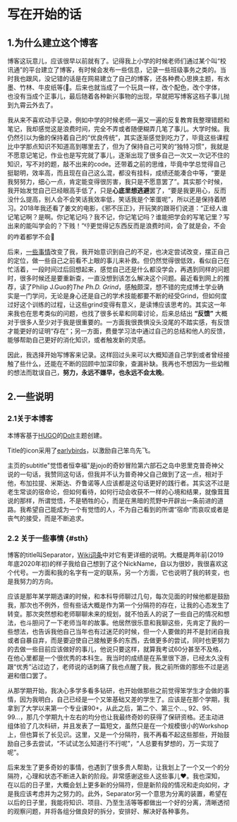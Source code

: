 # 写在开始的话

## 1.为什么建立这个博客
博客这玩意儿，应该很早以前就有了。记得我上小学的时候老师们通过某个叫“校讯通”的平台建立了博客，有时候会发布一些信息，记录一些班级事务之类的。当时我也跟风，没记错的话是在网易建立了自己的博客，还各种费心思换主题，有水墨、竹林、牛皮纸等(:rofl:。后来也就当成了一个玩具一样，改个配色，改个字体，也没有当成个正事儿，最后随着各种新兴事物的出现，早就把写博客这档子事儿抛到九霄云外去了。

我从来不喜欢动手记录，例如中学的时候老师一遍又一遍的反复教育我整理错题和笔记，我却感觉这是浪费时间，完全不弄或者随便糊弄几笔了事儿。大学时候。我仍然引以为傲的保持着自己的“优良传统”，其实逐渐感觉到吃力了，毕竟这些课程比中学那点知识不知道高到哪里去了，但为了保持自己可笑的“独特习惯”，我就是不愿意记笔记，作业也是写完就了事儿，逐渐出现了很多自己一次又一次记不住的知识，写不对的题，敲不出来的code。还带着之前的思维，毕竟中学总觉得自己挺聪明，效率高，而且现在自己这么混，都没有挂科，成绩还能凑合中等，“要是我努努力，细心一点，肯定能变得很厉害，我只是不愿意罢了”。其实那个时候，我开始发觉自己已经眼高手低了，只是**心底里想逃避**罢了，“要是我更用心，反而没什么提高，别人会不会笑话我效率低，笑话我是个笨蛋呢”，所以还是保持着陋习。2018年我还看了姜文的电影，《邪不压正》，开玩笑的跟哥们说道：“正经人谁记笔记啊？是啊。你记笔记吗？我不记，你记笔记吗？谁能把学会的写笔记里？写出来的能叫学会的？下贱！”:-1:更觉得记东西反而是浪费时间，会了就是会，不会的咋着都学不会:clown_face:

后来，[一些事情](#sth)改变了我，我开始意识到自己的不足，也决定尝试改变，摆正自己的定位，做一些自己之前看不上眼的事儿来补救。但仍然觉得很低效，看似自己在忙活着，一段时间过后回想起来，感觉自己还是什么都没学会，再遇到同样的问题时，很多时候还是要重新查，一直没想到该怎么解决这个问题。最近看到网上的推荐，读了Philip J.Guo的*The Ph.D. Grind*，感触颇深，想不错的完成博士学业确实是一门学问，无论是身心还是自己的学术技能都要不断的经受Grind，但如何度过好这个训练的过程，让这些grind变得有意义，是读博应该思考的。其实这一年来我也在思考类似的问题，也找了很多长辈和同辈讨论，后来总结出 **“反馈”** 大概对于很多人至少对于我是很重要的。一方面我很畏惧没头没尾的不踏实感，有反馈才能更好的证明“存在”；另一方面，费曼学习法中通过自己的总结和他人的反馈，能够帮助自己更好的消化知识，或者触发新的灵感。

因此，我选择开始写博客来记录。这样回过头来可以大概知道自己学到或者曾经接触了些什么，还能在不断的回顾中加深印象，查漏补缺。我再也不想因为一些幼稚的想法而耽误自己，**努力，永远不嫌早，也永远不会太晚**。
## 2.一些说明
### 2.1关于本博客
本博客基于[HUGO](https://gohugo.io/)的[DoIt](https://github.com/HEIGE-PCloud/DoIt)主题创建。

Title的icon采用了[earlybirds](https://fontawesome.com/v5.15/icons/earlybirds?style=brands)，以激励自己笨鸟先飞。

主页的subtitle"觉悟者恒幸福"是jojo的奇妙冒险第六部石之岛中恩里克普奇神父说的一句话，我赞同这句话，但我并不认为普奇神父自己做到了这一点，相对于他，布加拉提、米斯达、乔鲁诺等人应该都是这句话更好的践行者。其实这不过是老生常谈的宿命论，但如何看待，如何行动会收获不一样的心境和结果，就像茸茸说的那样，所谓觉悟，不是牺牲的心，而是在黑暗的荒野中开辟出一条前进的道路。我希望自己能成为一个有觉悟的人，不为自己看到的所谓“宿命”而哀叹或者是丧气的接受，而是不断追求。

### 2.2 关于一些事情 {#sth}
博客的title叫Separator，[Wiki词条](https://en.wikipedia.org/wiki/Separator)中对它有更详细的说明。大概是两年前(2019年底2020年初)的样子我给自己想到了这个NickName，自以为很妙，我很喜欢这个代号。一方面和我的名字有一定的联系，另一个方面，它也说明了我的转变，也是我努力的方向。

应该是那年某学期选课的时候，和本科导师聊过几句，每次见面的时候他都是鼓励我，那次也不例外，但有些话大概是作为第一个分隔符的存在，让我的心态发生了转变。那次突然想和老师聊聊未来的规划，就不怕丢人的说了一些自己的情况和想法，也斗胆问了一下老师当年的故事。他居然很乐意和我聊这些，先肯定了我的一些想法，也告诉我他自己当年也有过迷茫的时候，但一个人要做的并不是封闭自我或者自暴自弃，而是要迫使自己接触更多的东西，去做更多的尝试，同时也更努力的去做一些目前应该做好的事儿，他说只要这样，就算我考试60分甚至不及格，在他心里都是一个很优秀的本科生。我当时的成绩是在系里很下游，已经太久没有跟“优秀”沾过边了，老师说的话刺痛了我也点醒了我，我之前所做的那些不过是逃避和借口罢了。

从那学期开始，我决心多学多看多钻研，也开始做那些之前觉得笨学生才会做的事情，因为我明白，自己已经是一个又笨基础又差的学生了。应该是在那个学期，我拿到了大学以来第一个专业课90+，从此之后，第二个、第三个..., 92、95、99...，那几个学期九十左右的均分也让我最终奇妙的获得了保研资格。还主动进组体验了几次科研，并且发表了一篇短文，虽然只是在一个规模很小的Workshop上，但也算长了长见识。这里，又是一个分隔符，我不再看不起这些那些，开始鼓励自己多去尝试，“不试试怎么知道行不行呢”，“人总要有梦想的，万一实现了呢”。

后来发生了更多奇妙的事情，也遇到了很多贵人帮助，让我划上了一个又一个的分隔符，心理和状态不断进入新的阶段。非常感谢这些人这些事儿:heart:。我也深知，在以后的日子里，大概会划上更多新的分隔符，但是新阶段的情况和走向如何，才是我应该考虑并为之努力的。此外，Separator另一个意思为分离的装置，希望在以后的日子里，我能将知识、项目、乃至生活等等都做出一个好的分离，清晰透彻的观察问题，并将各组分做良好的拆分，安排好、解决好各种事务。













